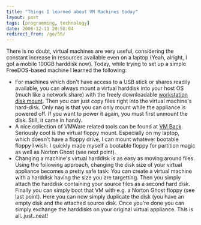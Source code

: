 ```yaml
---
title: "Things I learned about VM Machines today"
layout: post
tags: [programming, technology]
date: 2006-12-11 20:58:04
redirect_from: /go/56/
---
```


There is no doubt, virtual machines are very useful, considering the constant increase in resources available even on a laptop (Yeah, alright, I got a mobile 100GB harddisk now). Today, while trying to set up a simple FreeDOS-based machine I learned the following:

*   For machines which don&#39;t have access to a USB stick or shares readily available, you can always mount a virtual harddisk into your host OS (much like a network share) with the freely downloadable [workstation disk mount](http://www.vmware.com/download/ws/drivers_tools.html). Then you can just copy files right into the virtual machine&#39;s hard-disk. Only nag is that you can only mount while the appliance is powered off. If you want to power it again, you must first unmount the disk. Still, it came in handy.
*   A nice collection of VMWare related tools can be found at [VM Back](http://chitchat.at.infoseek.co.jp/vmware/). Seriously cool is the virtual floppy mount. Especially on my laptop, which doesn&#39;t have a floppy drive, I can mount whatever bootable floppy I wish. I quickly made myself a bootable floppy for partition magic as well as Norton Ghost (see next point).
*   Changing a machine&#39;s virtual harddisk is as easy as moving around files. Using the following approach, changing the disk size of your virtual appliance becomes a pretty safe task: You can create a virtual machine with a harddisk having the size you are targetting. Then you simply attach the harddisk containing your source files as a second hard disk. Finally you can simply boot that VM with e.g. a Norton Ghost floppy (see last point). Here you can now simply duplicate the disk (you have an empty disk and the attached source disk. Once you&#39;re done you can simply exchange the harddisks on your original virtual appliance. This is all..just..neat!